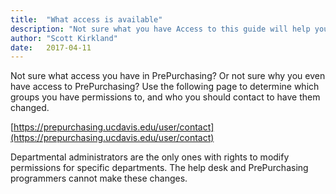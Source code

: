 ```yaml
---
title:  "What access is available"
description: "Not sure what you have Access to this guide will help you."
author: "Scott Kirkland"
date:   2017-04-11
---
```


Not sure what access you have in PrePurchasing?  Or not sure why you even have access to PrePurchasing?  Use the following page to determine which groups you have permissions to, and who you should contact to have them changed.


[https://prepurchasing.ucdavis.edu/user/contact](https://prepurchasing.ucdavis.edu/user/contact)


Departmental administrators are the only ones with rights to modify permissions for specific departments.  The help desk and PrePurchasing programmers cannot make these changes.
